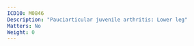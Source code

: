 ```yaml
---
ICD10: M0846
Description: "Pauciarticular juvenile arthritis: Lower leg"
Matters: No
Weight: 0
---
```

